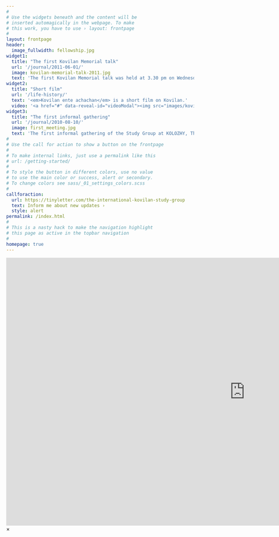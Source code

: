 ```yaml
---
#
# Use the widgets beneath and the content will be
# inserted automagically in the webpage. To make
# this work, you have to use › layout: frontpage
#
layout: frontpage
header:
  image_fullwidth: fellowship.jpg
widget1:
  title: "The first Kovilan Memorial talk"
  url: '/journal/2011-06-01/'
  image: kovilan-memorial-talk-2011.jpg
  text: 'The first Kovilan Memorial talk was held at 3.30 pm on Wednesday, 1-6-2011, at the Kerala Sahitya Akademy Audutorium, in Thrissur, Kerala.'
widget2:
  title: "Short film"
  url: '/life-history/'
  text: '<em>Kovilan ente achachan</em> is a short film on Kovilan.'
  video: '<a href="#" data-reveal-id="videoModal"><img src="images/kovilan-ente-achachan.png" width="302" height="182" alt=""/></a>'
widget3:
  title: "The first informal gathering"
  url: '/journal/2010-08-10/'
  image: first_meeting.jpg
  text: 'The first informal gathering of the Study Group at KOLOZHY, Thamarayur, Guruvayur, Kerala, India. P. Shamsudheen, K. A. Mohandas, Venu Edakkazhiyur, K.V. Subramanian, K.R. Vinayan.'
#
# Use the call for action to show a button on the frontpage
#
# To make internal links, just use a permalink like this
# url: /getting-started/
#
# To style the button in different colors, use no value
# to use the main color or success, alert or secondary.
# To change colors see sass/_01_settings_colors.scss
#
callforaction:
  url: https://tinyletter.com/the-international-kovilan-study-group
  text: Inform me about new updates ›
  style: alert
permalink: /index.html
#
# This is a nasty hack to make the navigation highlight
# this page as active in the topbar navigation
#
homepage: true
---
```


<div id="videoModal" class="reveal-modal large" data-reveal="">
  <div class="flex-video widescreen vimeo" style="display: block;">
    <iframe width="1280" height="720" src="https://www.youtube.com/embed/FT9kLbppNTs" frameborder="0" allowfullscreen></iframe>
  </div>
  <a class="close-reveal-modal">&#215;</a>
</div>
